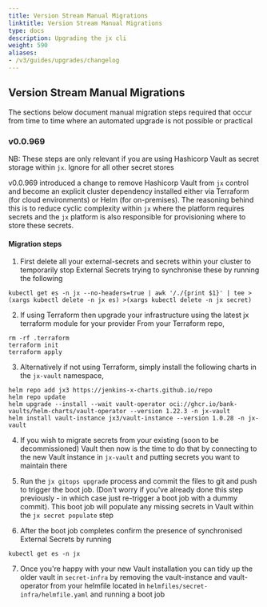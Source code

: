 ```yaml
---
title: Version Stream Manual Migrations
linktitle: Version Stream Manual Migrations
type: docs
description: Upgrading the jx cli
weight: 590
aliases:
- /v3/guides/upgrades/changelog
---
```


## Version Stream Manual Migrations

The sections below document manual migration steps required that occur from time to time where an automated upgrade is
not possible or practical

### v0.0.969

NB: These steps are only relevant if you are using Hashicorp Vault as secret storage within `jx`. Ignore for all other secret stores

v0.0.969 introduced a change to remove Hashicorp Vault from `jx` control and become an explicit cluster dependency
installed either via Terraform (for cloud environments) or Helm (for on-premises). The reasoning behind this is to reduce
cyclic complexity within `jx` where the platform requires secrets and the `jx` platform is also responsible for provisioning
where to store these secrets.

#### Migration steps

1. First delete all your external-secrets and secrets within your cluster to temporarily stop External Secrets trying to synchronise
   these by running the following
   
```shell
kubectl get es -n jx --no-headers=true | awk '/./{print $1}' | tee >(xargs kubectl delete -n jx es) >(xargs kubectl delete -n jx secret)
```

2. If using Terraform then upgrade your infrastructure using the latest jx terraform module for your provider
From your Terraform repo,
```shell
rm -rf .terraform
terraform init
terraform apply
```

3. Alternatively if not using Terraform, simply install the following charts in the `jx-vault` namespace,

```shell
helm repo add jx3 https://jenkins-x-charts.github.io/repo
helm repo update
helm upgrade --install --wait vault-operator oci://ghcr.io/bank-vaults/helm-charts/vault-operator --version 1.22.3 -n jx-vault 
helm install vault-instance jx3/vault-instance --version 1.0.28 -n jx-vault 
```

4. If you wish to migrate secrets from your existing (soon to be decommissioned) Vault then now is the time to do that by
connecting to the new Vault instance in `jx-vault` and putting secrets you want to maintain there

5. Run the `jx gitops upgrade` process and commit the files to git and push to trigger the boot job. (Don't worry if
you've already done this step previously - in which case just re-trigger a boot job with a dummy commit).
   This boot job will populate any missing secrets in Vault within the `jx secret populate` step
   
6. After the boot job completes confirm the presence of synchronised External Secrets by running
```shell
kubectl get es -n jx
```

7. Once you're happy with your new Vault installation you can tidy up the older vault in `secret-infra` by removing
the vault-instance and vault-operator from your helmfile located in `helmfiles/secret-infra/helmfile.yaml` and
   running a boot job
